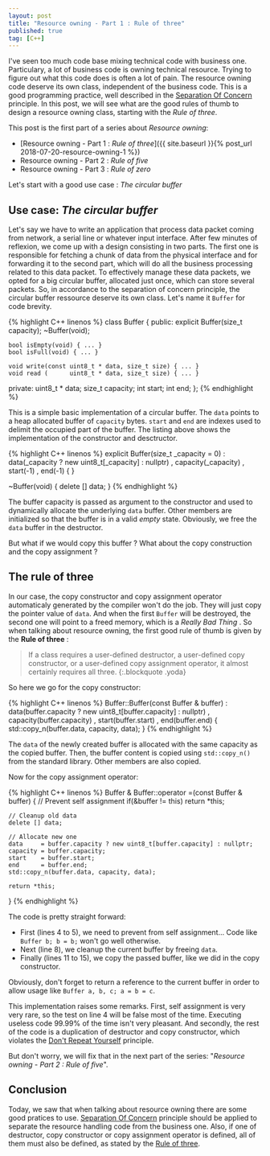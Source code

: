 ```yaml
---
layout: post
title: "Resource owning - Part 1 : Rule of three"
published: true
tag: [C++]
---
```

I've seen too much code base mixing technical code with business one. Particulary, a lot of business code is owning technical resource. Trying to figure out what this code does is often a lot of pain. The resource owning code deserve its own class, independent of the business code. This is a good programming practice, well described in the [Separation Of Concern](https://en.wikipedia.org/wiki/Separation_of_concerns) principle. In this post, we will see what are the good rules of thumb to design a resource owning class, starting with the _Rule of three_.

This post is the first part of a series about _Resource owning_:

* [Resource owning - Part 1 : _Rule of three_]({{ site.baseurl }}{% post_url 2018-07-20-resource-owning-1 %})
* Resource owning - Part 2 : _Rule of five_
* Resource owning - Part 3 : _Rule of zero_

Let's start with a good use case : _The circular buffer_

## Use case: _The circular buffer_
Let's say we have to write an application that process data packet coming from network, a serial line or whatever input interface. After few minutes of reflexion, we come up with a design consisting in two parts. The first one is responsible for fetching a chunk of data from the physical interface and for forwarding it to the second part, which will do all the business processing related to this data packet. To effectively manage these data packets, we opted for a big circular buffer, allocated just once, which can store several packets. So, in accordance to the separation of concern principle, the circular buffer ressource deserve its own class. Let's name it `Buffer` for code brevity.

{% highlight C++ linenos %}
class Buffer
{
public:
    explicit Buffer(size_t capacity);
    ~Buffer(void);

    bool isEmpty(void) { ... }
    bool isFull(void) { ... }

    void write(const uint8_t * data, size_t size) { ... }
    void read (      uint8_t * data, size_t size) { ... }

private:
    uint8_t * data;
    size_t    capacity;
    int       start;
    int       end;
};
{% endhighlight %}

This is a simple basic implementation of a circular buffer. The `data` points to a heap allocated buffer of `capacity` bytes. `start` and `end` are indexes used to delimit the occupied part of the buffer. The listing above shows the implementation of the constructor and desctructor. 

{% highlight C++ linenos %}
explicit Buffer(size_t _capacity = 0)
: data(_capacity ? new uint8_t[_capacity] : nullptr)
, capacity(_capacity)
, start(-1)
, end(-1)
{ }

~Buffer(void)
{
    delete [] data;
}
{% endhighlight %}

The buffer capacity is passed as argument to the constructor and used to dynamically allocate the underlying `data` buffer. Other members are initialized so that the buffer is in a valid _empty_ state. Obviously, we free the `data` buffer in the destructor.

But what if we would copy this buffer ? What about the copy construction and the copy assignment ?

## The rule of three
In our case, the copy constructor and copy assignment operator automaticaly generated by the compiler won't do the job. They will just copy the pointer value of `data`. And when the first `Buffer` will be destroyed, the second one will point to a freed memory, which is a _Really Bad Thing_ <sup class="far fa-trademark"></sup>.
So when talking about resource owning, the first good rule of thumb is given by the **Rule of three** :

> If a class requires a user-defined destructor, a user-defined copy constructor, or a user-defined copy assignment operator, it almost certainly requires all three.
{:.blockquote .yoda}

So here we go for the copy constructor:

{% highlight C++ linenos %}
Buffer::Buffer(const Buffer & buffer)
: data(buffer.capacity ? new uint8_t[buffer.capacity] : nullptr)
, capacity(buffer.capacity)
, start(buffer.start)
, end(buffer.end)
{
    std::copy_n(buffer.data, capacity, data);
}
{% endhighlight %}

The `data` of the newly created buffer is allocated with the same capacity as the copied buffer. Then, the buffer content is copied using `std::copy_n()` from the standard library. Other members are also copied. 

Now for the copy assignment operator:

{% highlight C++ linenos %}
Buffer & Buffer::operator =(const Buffer & buffer)
{
    // Prevent self assignment
    if(&buffer != this)
        return *this;

    // Cleanup old data
    delete [] data;

    // Allocate new one
    data     = buffer.capacity ? new uint8_t[buffer.capacity] : nullptr;
    capacity = buffer.capacity;
    start    = buffer.start;
    end      = buffer.end;
    std::copy_n(buffer.data, capacity, data);

    return *this;
}
{% endhighlight %}

The code is pretty straight forward:
* First (lines 4 to 5), we need to prevent from self assignment... Code like `Buffer b; b = b;` won't go well otherwise.
* Next (line 8), we cleanup the current buffer by freeing `data`.
* Finally (lines 11 to 15), we copy the passed buffer, like we did in the copy constructor.

Obviously, don't forget to return a reference to the current buffer in order to allow usage like `Buffer a, b, c; a = b = c`.

This implementation raises some remarks. First, self assignment is very very rare, so the test on line 4 will be false most of the time. Executing useless code 99.99% of the time isn't very pleasant. And secondly, the rest of the code is a duplication of destructor and copy constructor, which violates the [Don't Repeat Yourself](https://en.wikipedia.org/wiki/Don%27t_repeat_yourself) principle.

But don't worry, we will fix that in the next part of the series: "_Resource owning - Part 2 : Rule of five_".

## Conclusion
Today, we saw that when talking about resource owning there are some good pratices to use. [Separation Of Concern](https://en.wikipedia.org/wiki/Separation_of_concerns) principle should be applied to separate the resource handling code from the business one. Also, if one of destructor, copy constructor or copy assignment operator is defined, all of them must also be defined, as stated by the [Rule of three](https://en.cppreference.com/w/cpp/language/rule_of_three).
